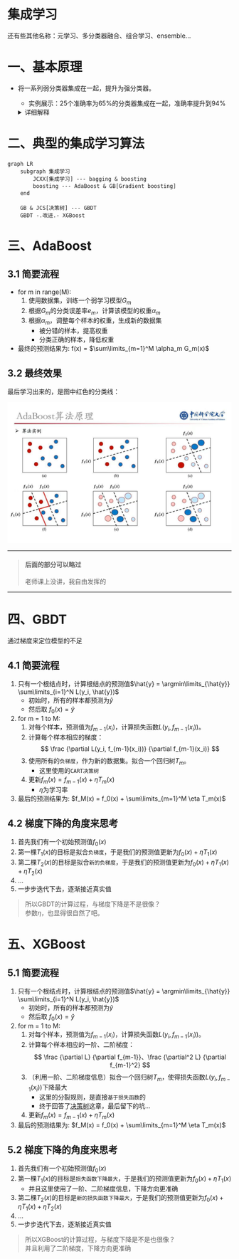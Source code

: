 # 集成学习

还有些其他名称：元学习、多分类器融合、组合学习、ensemble...

# 一、基本原理

- 将一系列弱分类器集成在一起，提升为强分类器。
    - 实例展示：25个准确率为65%的分类器集成在一起，准确率提升到94%

    <details>
    <summary>详细解释</summary>

    ![ensemble](pngs/ensemble.png)

    </details>

# 二、典型的集成学习算法

```mermaid
graph LR
    subgraph 集成学习
        JCXX[集成学习] --- bagging & boosting
        boosting --- AdaBoost & GB[Gradient boosting]
    end
    
    GB & JCS[决策树] --- GBDT
    GBDT -.改进.- XGBoost
```

# 三、AdaBoost

## 3.1 简要流程

- for m in range(M):
    1. 使用数据集，训练一个弱学习模型$G_m$
    2. 根据$G_m$的分类误差率$e_m$，计算该模型的权重$\alpha_m$
    3. 根据$\alpha_m$，调整每个样本的权重，生成新的数据集
        - 被分错的样本，提高权重
        - 分类正确的样本，降低权重
- 最终的预测结果为: f(x) = $\sum\limits_{m=1}^M \alpha_m G_m(x)$

## 3.2 最终效果

最后学习出来的，是图中红色的分类线：

![AdaBoost](pngs/AdaBoost.png)

---

> #### 后面的部分可以略过
> 老师课上没讲，我自由发挥的

---

# 四、GBDT

通过梯度来定位模型的不足

## 4.1 简要流程

1. 只有一个根结点时，计算根结点的预测值$\hat{y} = \argmin\limits_{\hat{y}} \sum\limits_{i=1}^N L(y_i, \hat{y})$
    - 初始时，所有的样本都预测为$\hat{y}$
    - 然后取 $f_0(x) = \hat{y}$
2. for m = 1 to M:
    1. 对每个样本，预测值为$f_{m-1}(x_i)$，计算损失函数$L(y_i, f_{m-1}(x_i))$。
    2. 计算每个样本相应的梯度：
        $$
        \frac {\partial L(y_i, f_{m-1}(x_i))} {\partial f_{m-1}(x_i)}
        $$
    3. 使用所有的`负梯度`，作为新的数据集。拟合一个回归树$T_m$。
        - 这里使用的`CART决策树`
    4. 更新$f_m(x) = f_{m-1}(x) + \eta T_m(x)$
        - $\eta$为学习率
3. 最后的预测结果为: $f_M(x) = f_0(x) + \sum\limits_{m=1}^M \eta T_m(x)$

## 4.2 梯度下降的角度来思考

1. 首先我们有一个初始预测值$f_0(x)$
2. 第一棵$T_1(x)$的目标是拟合`负梯度`，于是我们的预测值更新为$f_0(x) + \eta T_1(x)$
3. 第二棵$T_2(x)$的目标是拟合`新的负梯度`，于是我们的预测值更新为$f_0(x) + \eta T_1(x) + \eta T_2(x)$
4. ...
5. 一步步迭代下去，逐渐接近真实值

> 所以GBDT的计算过程，与梯度下降是不是很像？  
> 参数$\eta$，也显得很自然了吧。

# 五、XGBoost

## 5.1 简要流程

1. 只有一个根结点时，计算根结点的预测值$\hat{y} = \argmin\limits_{\hat{y}} \sum\limits_{i=1}^N L(y_i, \hat{y})$
    - 初始时，所有的样本都预测为$\hat{y}$
    - 然后取 $f_0(x) = \hat{y}$
2. for m = 1 to M:
    1. 对每个样本，预测值为$f_{m-1}(x_i)$，计算损失函数$L(y_i, f_{m-1}(x_i))$。
    2. 计算每个样本相应的一阶、二阶梯度：
        $$
        \frac {\partial L} {\partial f_{m-1}}、\frac {\partial^2 L} {\partial f_{m-1}^2}
        $$
    3. （利用一阶、二阶梯度信息）拟合一个回归树$T_m$，使得损失函数$L(y_i, f_{m-1}(x_i))$下降最大
        - 这里的分裂规则，是直接`基于损失函数`的
        - 终于回答了[决策树](模式识别与机器学习/监督学习/决策树.md)这章，最后留下的坑...
    4. 更新$f_m(x) = f_{m-1}(x) + \eta T_m(x)$
3. 最后的预测结果为: $f_M(x) = f_0(x) + \sum\limits_{m=1}^M \eta T_m(x)$

## 5.2 梯度下降的角度来思考

1. 首先我们有一个初始预测值$f_0(x)$
2. 第一棵$T_1(x)$的目标是`损失函数下降最大`，于是我们的预测值更新为$f_0(x) + \eta T_1(x)$
    - 并且这里使用了一阶、二阶梯度信息，下降方向更准确
3. 第二棵$T_2(x)$的目标是`新的损失函数下降最大`，于是我们的预测值更新为$f_0(x) + \eta T_1(x) + \eta T_2(x)$
4. ...
5. 一步步迭代下去，逐渐接近真实值


> 所以XGBoost的计算过程，与梯度下降是不是也很像？  
> 并且利用了二阶梯度，下降方向更准确